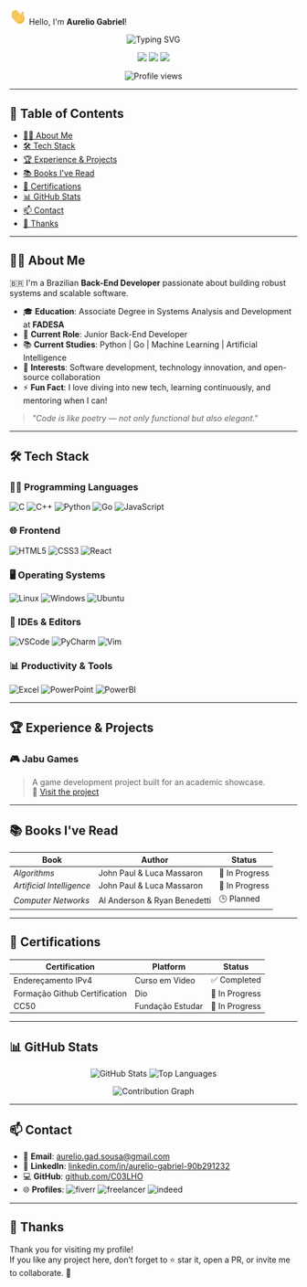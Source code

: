 <!-- Banner de apresentação -->
<img src="https://raw.githubusercontent.com/ABSphreak/ABSphreak/master/gifs/Hi.gif" width="30px"> Hello, I'm **Aurelio Gabriel**!

<div align="center">
  <img src="https://readme-typing-svg.herokuapp.com?font=Fira+Code&pause=1000&center=true&vCenter=true&width=435&lines=Back-End+Developer;Technology+Enthusiast;Lifelong+Learner;Problem+Solver" alt="Typing SVG" />
</div>

<p align="center">
  <a href="#about-me"><img src="https://img.shields.io/badge/About%20Me-009688?style=for-the-badge&logo=github&logoColor=white" /></a>
  <a href="#-tech-stack"><img src="https://img.shields.io/badge/Tech%20Stack-100000?style=for-the-badge" /></a>
  <a href="#-contact"><img src="https://img.shields.io/badge/Contact-1DA1F2?style=for-the-badge&logo=linkedin&logoColor=white" /></a>
</p>

<p align="center">
  <img src="https://komarev.com/ghpvc/?username=C03LHO&style=flat-square&color=blue" alt="Profile views"/>
</p>

---

## 📖 Table of Contents

- [👨‍💻 About Me](#about-me)
- [🛠️ Tech Stack](#-tech-stack)
- [🏆 Experience & Projects](#experience--projects)
- [📚 Books I've Read](#books-ive-read)
- [📜 Certifications](#certifications)
- [📊 GitHub Stats](#-github-stats)
- [📫 Contact](#-contact)
- [🙏 Thanks](#-thanks)

---

## 👨‍💻 About Me

🇧🇷 I'm a Brazilian **Back-End Developer** passionate about building robust systems and scalable software.

- 🎓 **Education**: Associate Degree in Systems Analysis and Development at **FADESA**
- 💼 **Current Role**: Junior Back-End Developer
- 📚 **Current Studies**: Python | Go | Machine Learning | Artificial Intelligence
- 🌟 **Interests**: Software development, technology innovation, and open-source collaboration
- ⚡ **Fun Fact**: I love diving into new tech, learning continuously, and mentoring when I can!

> *"Code is like poetry — not only functional but also elegant."*

---

## 🛠️ Tech Stack

### 👨‍💻 Programming Languages

![C](https://img.shields.io/badge/C-00599C?style=for-the-badge&logo=c&logoColor=white)
![C++](https://img.shields.io/badge/C%2B%2B-00599C?style=for-the-badge&logo=c%2B%2B&logoColor=white)
![Python](https://img.shields.io/badge/Python-14354C?style=for-the-badge&logo=python&logoColor=white)
![Go](https://img.shields.io/badge/Go-00ADD8?style=for-the-badge&logo=go&logoColor=white)
![JavaScript](https://img.shields.io/badge/JavaScript-F7DF1E?style=for-the-badge&logo=javascript&logoColor=black)

### 🌐 Frontend

![HTML5](https://img.shields.io/badge/HTML5-E34F26?style=for-the-badge&logo=html5&logoColor=white)
![CSS3](https://img.shields.io/badge/CSS3-1572B6?style=for-the-badge&logo=css3&logoColor=white)
![React](https://img.shields.io/badge/React-20232A?style=for-the-badge&logo=react&logoColor=61DAFB)

### 🖥️ Operating Systems

![Linux](https://img.shields.io/badge/Linux-E34F26?style=for-the-badge&logo=linux&logoColor=white)
![Windows](https://img.shields.io/badge/Windows-017AD7?style=for-the-badge&logo=windows&logoColor=white)
![Ubuntu](https://img.shields.io/badge/Ubuntu-E95420?style=for-the-badge&logo=ubuntu&logoColor=white)

### 🧰 IDEs & Editors

![VSCode](https://img.shields.io/badge/VSCode-0078D4?style=for-the-badge&logo=visual-studio-code&logoColor=white)
![PyCharm](https://img.shields.io/badge/PyCharm-000000?style=for-the-badge&logo=pycharm&logoColor=white)
![Vim](https://img.shields.io/badge/Vim-019733?style=for-the-badge&logo=vim&logoColor=white)

### 📊 Productivity & Tools

![Excel](https://img.shields.io/badge/Microsoft_Excel-217346?style=for-the-badge&logo=microsoft-excel&logoColor=white)
![PowerPoint](https://img.shields.io/badge/Microsoft_PowerPoint-B7472A?style=for-the-badge&logo=microsoft-powerpoint&logoColor=white)
![PowerBI](https://img.shields.io/badge/PowerBI-F2C811?style=for-the-badge&logo=power-bi&logoColor=black)

---

## 🏆 Experience & Projects

### 🎮 Jabu Games

> A game development project built for an academic showcase.  
🔗 [Visit the project](https://jabu-games-exxpofadesa.netlify.app/)

---

## 📚 Books I've Read

| Book | Author | Status |
|------|--------|--------|
| *Algorithms* | John Paul & Luca Massaron | 🔄 In Progress |
| *Artificial Intelligence* | John Paul & Luca Massaron | 🔄 In Progress |
| *Computer Networks* | Al Anderson & Ryan Benedetti | 🕒 Planned |

---

## 📜 Certifications

| Certification | Platform | Status |
|---------------|----------|--------|
| Endereçamento IPv4 | Curso em Video | ✅ Completed |
| Formação Github Certification | Dio | 🔄 In Progress |
| CC50 | Fundação Estudar | 🔄 In Progress |

---

## 📊 GitHub Stats

<div align="center">
  <img height="200" src="https://github-readme-stats.vercel.app/api?username=C03LHO&show_icons=true&theme=dracula&hide_title=true&count_private=true" alt="GitHub Stats"/>
  <img height="200" src="https://github-readme-stats.vercel.app/api/top-langs/?username=C03LHO&layout=donut&theme=dracula&hide_title=true" alt="Top Languages"/>
</div>

<p align="center">
  <img src="https://github-readme-activity-graph.vercel.app/graph?username=C03LHO&theme=dracula" alt="Contribution Graph" />
</p>

---

## 📫 Contact

- 📧 **Email**: [aurelio.gad.sousa@gmail.com](mailto:aurelio.gad.sousa@gmail.com)  
- 💼 **LinkedIn**: [linkedin.com/in/aurelio-gabriel-90b291232](https://www.linkedin.com/in/aurelio-gabriel-90b291232/)
- 💻 **GitHub**: [github.com/C03LHO](https://github.com/C03LHO)
- 🌐 **Profiles**:
  ![fiverr](https://img.shields.io/badge/fiverr-1DBF73?style=for-the-badge&logo=fiverr&logoColor=white)
  ![freelancer](https://img.shields.io/badge/Freelancer-29B2FE?style=for-the-badge&logo=Freelancer&logoColor=white)
  ![indeed](https://img.shields.io/badge/Indeed-003A9B?style=for-the-badge&logo=Indeed&logoColor=white)

---

## 🙏 Thanks

Thank you for visiting my profile!  
If you like any project here, don’t forget to ⭐ star it, open a PR, or invite me to collaborate. 🚀
